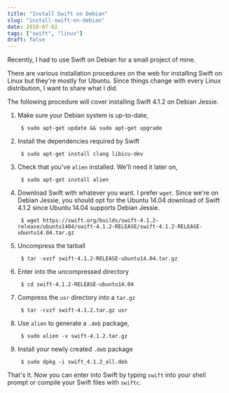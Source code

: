 ```yaml
---
title: "Install Swift on Debian"
slug: "install-swift-on-debian"
date: 2018-07-02
tags: ["swift", "linux"]
draft: false
---
```


Recently, I had to use Swift on Debian for a small project of mine.

There are various installation procedures on the web for installing Swift on Linux but they're mostly for Ubuntu. Since things change with every Linux distribution, I want to share what I did.

The following procedure will cover installing Swift 4.1.2 on Debian Jessie.

1. Make sure your Debian system is up-to-date,

		$ sudo apt-get update && sudo apt-get upgrade

2. Install the dependencies required by Swift

		$ sudo apt-get install clang libicu-dev

3. Check that you've `alien` installed. We'll need it later on,

		$ sudo apt-get install alien

4. Download Swift with whatever you want. I prefer `wget`. Since we're on Debian Jessie, you should opt for the Ubuntu 14.04 download of Swift 4.1.2 since Ubuntu 14.04 supports Debian Jessie.

		$ wget https://swift.org/builds/swift-4.1.2-release/ubuntu1404/swift-4.1.2-RELEASE/swift-4.1.2-RELEASE-ubuntu14.04.tar.gz

5. Uncompress the tarball

		$ tar -xvzf swift-4.1.2-RELEASE-ubuntu14.04.tar.gz
		
6. Enter into the uncompressed directory

		$ cd swift-4.1.2-RELEASE-ubuntu14.04
		
7. Compress the `usr` directory into a `tar.gz`

		$ tar -cvzf swift-4.1.2.tar.gz usr
		
8. Use `alien` to generate a `.deb` package,

		$ sudo alien -v swift-4.1.2.tar.gz
		
9. Install your newly created `.deb` package

		$ sudo dpkg -i swift_4.1.2_all.deb
		
That's it. Now you can enter into Swift by typing `swift` into your shell prompt or compile your Swift files with `swiftc`.
		